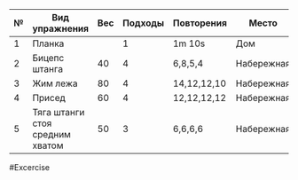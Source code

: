 
| №   | Вид упражнения                  | Вес | Подходы | Повторения  | Место      |
| --- | ------------------------------- | --- | ------- | ----------- | ---------- |
| 1   | Планка                          |     | 1       | 1m 10s      | Дом        |
| 2   | Бицепс штанга                   | 40  | 4       | 6,8,5,4     | Набережная |
| 3   | Жим лежа                        | 80  | 4       | 14,12,12,10 | Набережная |
| 4   | Присед                          | 60  | 4       | 12,12,12,12 | Набережная |
| 5   | Тяга штанги стоя средним хватом | 50  | 3       | 6,6,6,6     | Набережная |

#Excercise